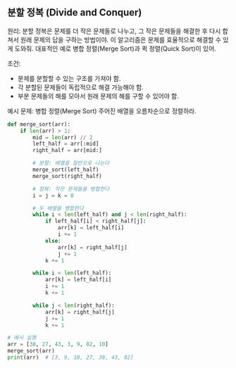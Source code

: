 ## 분할 정복 (Divide and Conquer)

원리:
분할 정복은 문제를 더 작은 문제들로 나누고, 그 작은 문제들을 해결한 후 다시 합쳐서 원래 문제의 답을 구하는 방법이야. 이 알고리즘은 문제를 효율적으로 해결할 수 있게 도와줘. 대표적인 예로 병합 정렬(Merge Sort)과 퀵 정렬(Quick Sort)이 있어.

조건:
- 문제를 분할할 수 있는 구조를 가져야 함.
- 각 분할된 문제들이 독립적으로 해결 가능해야 함.
- 부분 문제들의 해를 모아서 원래 문제의 해를 구할 수 있어야 함.

예시 문제: 병합 정렬(Merge Sort)
주어진 배열을 오름차순으로 정렬하라.

```python
def merge_sort(arr):
    if len(arr) > 1:
        mid = len(arr) // 2
        left_half = arr[:mid]
        right_half = arr[mid:]

        # 분할: 배열을 절반으로 나눈다
        merge_sort(left_half)
        merge_sort(right_half)

        # 정복: 작은 문제들을 병합한다
        i = j = k = 0

        # 두 배열을 병합한다
        while i < len(left_half) and j < len(right_half):
            if left_half[i] < right_half[j]:
                arr[k] = left_half[i]
                i += 1
            else:
                arr[k] = right_half[j]
                j += 1
            k += 1

        while i < len(left_half):
            arr[k] = left_half[i]
            i += 1
            k += 1

        while j < len(right_half):
            arr[k] = right_half[j]
            j += 1
            k += 1

# 예시 실행
arr = [38, 27, 43, 3, 9, 82, 10]
merge_sort(arr)
print(arr)  # [3, 9, 10, 27, 38, 43, 82]

```